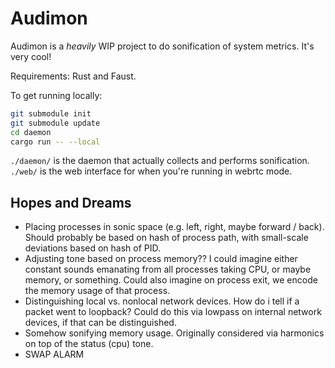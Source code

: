 # Audimon

Audimon is a *heavily* WIP project to do sonification of system metrics. It's very cool!

Requirements: Rust and Faust.

To get running locally:
```sh
git submodule init
git submodule update
cd daemon
cargo run -- --local
```

`./daemon/` is the daemon that actually collects and performs sonification.
`./web/` is the web interface for when you're running in webrtc mode.

## Hopes and Dreams
* Placing processes in sonic space (e.g. left, right, maybe forward / back). Should probably be based on hash of process path, with small-scale deviations based on hash of PID.
* Adjusting tone based on process memory?? I could imagine either constant sounds emanating from all processes taking CPU, or maybe memory, or something. Could also imagine on process exit, we encode the memory usage of that process.
* Distinguishing local vs. nonlocal network devices. How do i tell if a packet went to loopback? Could do this via lowpass on internal network devices, if that can be distinguished.
* Somehow sonifying memory usage. Originally considered via harmonics on top of the status (cpu) tone.
* SWAP ALARM

